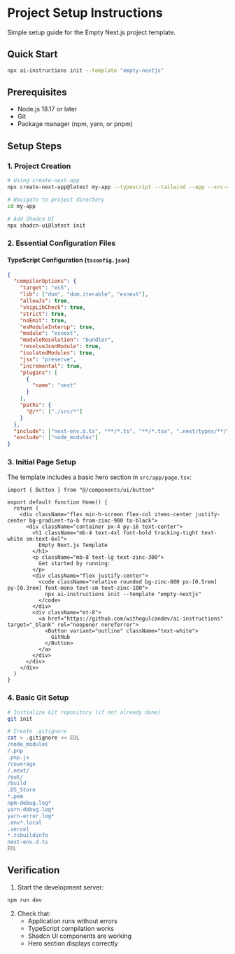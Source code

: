# Project Setup Instructions

Simple setup guide for the Empty Next.js project template.

## Quick Start
```bash
npx ai-instructions init --template "empty-nextjs"
```

## Prerequisites
- Node.js 18.17 or later
- Git
- Package manager (npm, yarn, or pnpm)

## Setup Steps

### 1. Project Creation
```bash
# Using create-next-app
npx create-next-app@latest my-app --typescript --tailwind --app --src-dir --import-alias "@/*"

# Navigate to project directory
cd my-app

# Add Shadcn UI
npx shadcn-ui@latest init
```

### 2. Essential Configuration Files

#### TypeScript Configuration (`tsconfig.json`)
```json
{
  "compilerOptions": {
    "target": "es5",
    "lib": ["dom", "dom.iterable", "esnext"],
    "allowJs": true,
    "skipLibCheck": true,
    "strict": true,
    "noEmit": true,
    "esModuleInterop": true,
    "module": "esnext",
    "moduleResolution": "bundler",
    "resolveJsonModule": true,
    "isolatedModules": true,
    "jsx": "preserve",
    "incremental": true,
    "plugins": [
      {
        "name": "next"
      }
    ],
    "paths": {
      "@/*": ["./src/*"]
    }
  },
  "include": ["next-env.d.ts", "**/*.ts", "**/*.tsx", ".next/types/**/*.ts"],
  "exclude": ["node_modules"]
}
```

### 3. Initial Page Setup
The template includes a basic hero section in `src/app/page.tsx`:

```tsx
import { Button } from "@/components/ui/button"

export default function Home() {
  return (
    <div className="flex min-h-screen flex-col items-center justify-center bg-gradient-to-b from-zinc-900 to-black">
      <div className="container px-4 py-16 text-center">
        <h1 className="mb-4 text-4xl font-bold tracking-tight text-white sm:text-6xl">
          Empty Next.js Template
        </h1>
        <p className="mb-8 text-lg text-zinc-300">
          Get started by running:
        </p>
        <div className="flex justify-center">
          <code className="relative rounded bg-zinc-800 px-[0.5rem] py-[0.3rem] font-mono text-sm text-zinc-100">
            npx ai-instructions init --template "empty-nextjs"
          </code>
        </div>
        <div className="mt-8">
          <a href="https://github.com/withogulcandev/ai-instructions" target="_blank" rel="noopener noreferrer">
            <Button variant="outline" className="text-white">
              GitHub
            </Button>
          </a>
        </div>
      </div>
    </div>
  )
}
```

### 4. Basic Git Setup

```bash
# Initialize Git repository (if not already done)
git init

# Create .gitignore
cat > .gitignore << EOL
/node_modules
/.pnp
.pnp.js
/coverage
/.next/
/out/
/build
.DS_Store
*.pem
npm-debug.log*
yarn-debug.log*
yarn-error.log*
.env*.local
.vercel
*.tsbuildinfo
next-env.d.ts
EOL
```

## Verification

1. Start the development server:
```bash
npm run dev
```

2. Check that:
   - Application runs without errors
   - TypeScript compilation works
   - Shadcn UI components are working
   - Hero section displays correctly
``` 